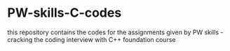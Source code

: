 # PW-skills-C-codes
this repository contains the codes for the assignments given by PW skills -cracking the coding interview with C++ foundation course
